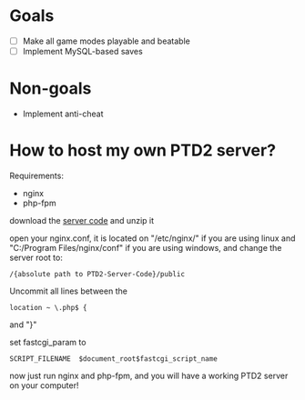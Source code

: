 # Goals
- [ ] Make all game modes playable and beatable
- [ ] Implement MySQL-based saves

# Non-goals
* Implement anti-cheat

# How to host my own PTD2 server?
Requirements:
* nginx
* php-fpm

download the [server code](https://github.com/KGMats/PTD2-Server-Code/archive/refs/heads/master.zip) and unzip it


open your nginx.conf, it is located on "/etc/nginx/" if you are using linux and "C:/Program Files/nginx/conf" if you are using windows, and change the server root to: 

```
/{absolute path to PTD2-Server-Code}/public
```

Uncommit all lines between the

```
location ~ \.php$ {
```

and "}"

set fastcgi_param to

```
SCRIPT_FILENAME  $document_root$fastcgi_script_name
```

now just run nginx and php-fpm, and you will have a working PTD2 server on your computer!
